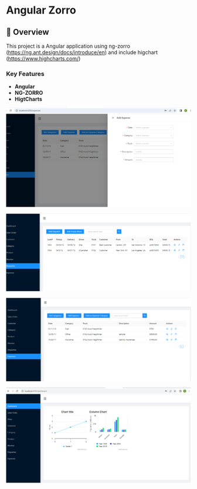 # Angular Zorro 
## 🎯 Overview

This project is a Angular application using ng-zorro (https://ng.ant.design/docs/introduce/en) and include higchart (https://www.highcharts.com/)

### Key Features

- **Angular**
- **NG-ZORRO**
- **HigtCharts**


[![Drawer](doc/AddExpense.PNG)](https://ng.ant.design/components/drawer/en)

[![Drawer](doc/Dispacher.PNG)](https://ng.ant.design/components/drawer/en)

[![Drawer](doc/Expense.PNG)](https://ng.ant.design/components/drawer/en)


[![Drawer](doc/HighChart.PNG)](https://www.highcharts.com/)


